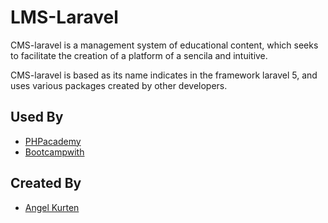 # LMS-Laravel

CMS-laravel is a management system of educational content, which seeks to facilitate the creation of a platform of a sencila and intuitive.

CMS-laravel is based as its name indicates in the framework laravel 5, and uses various packages created by other developers.

Used By
-------------

+ [PHPacademy](http://phpacademy.co)
+ [Bootcampwith](http://bootcampwith.us)


Created By
-----------

+ [Angel Kurten](http://twitter.com/AngelKurte)
